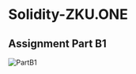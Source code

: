 # Solidity-ZKU.ONE

## Assignment Part B1

![PartB1](https://github.com/fehmituran/Solidity-ZKU.ONE/blob/main/Part%20B-1.JPG)
